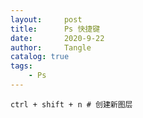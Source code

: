 ```yaml
---
layout:     post
title:      Ps 快捷键
date:       2020-9-22
author:     Tangle
catalog: true
tags:
    - Ps
---
```


```
ctrl + shift + n # 创建新图层
```
